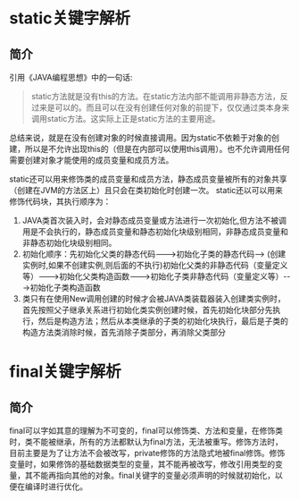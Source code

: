 # static关键字解析
## 简介
引用《JAVA编程思想》中的一句话:

> static方法就是没有this的方法。在static方法内部不能调用非静态方法，反过来是可以的。而且可以在没有创建任何对象的前提下，仅仅通过类本身来调用static方法。这实际上正是static方法的主要用途。

总结来说，就是在没有创建对象的时候直接调用。因为static不依赖于对象的创建，所以是不允许出现this的（但是在内部可以使用this调用）。也不允许调用任何需要创建对象才能使用的成员变量和成员方法。

static还可以用来修饰类的成员变量和成员方法，静态成员变量被所有的对象共享（创建在JVM的方法区上）且只会在类初始化时创建一次。
static还以可以用来修饰代码块，其执行顺序为：

1. JAVA类首次装入时，会对静态成员变量或方法进行一次初始化,但方法不被调用是不会执行的，静态成员变量和静态初始化块级别相同，非静态成员变量和非静态初始化块级别相同。
2. 初始化顺序：先初始化父类的静态代码--->初始化子类的静态代码-->
(创建实例时,如果不创建实例,则后面的不执行)初始化父类的非静态代码（变量定义等）--->初始化父类构造函数--->初始化子类非静态代码（变量定义等）--->初始化子类构造函数
3. 类只有在使用New调用创建的时候才会被JAVA类装载器装入创建类实例时，首先按照父子继承关系进行初始化类实例创建时候，首先初始化块部分先执行，然后是构造方法；然后从本类继承的子类的初始化块执行，最后是子类的构造方法类消除时候，首先消除子类部分，再消除父类部分

# final关键字解析

## 简介

final可以字如其意的理解为不可变的，final可以修饰类、方法和变量，在修饰类时，类不能被继承，所有的方法都默认为final方法，无法被重写。修饰方法时，目前主要是为了让方法不会被改写，private修饰的方法隐式地被final修饰。修饰变量时，如果修饰的基础数据类型的变量，其不能再被改写，修改引用类型的变量，其不能再指向其他的对象。final关键字的变量必须声明的时候就初始化，以便在编译时进行优化。

